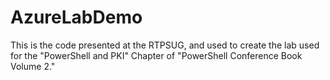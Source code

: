 # AzureLabDemo
This is the code presented at the RTPSUG, and used to create the lab used for the "PowerShell and PKI" Chapter of "PowerShell Conference Book Volume 2."
